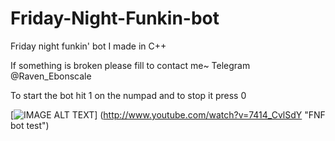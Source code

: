 # Friday-Night-Funkin-bot
Friday night funkin' bot I made in C++

If something is broken please fill to contact me~ 
Telegram @Raven_Ebonscale


To start the bot hit 1 on the numpad and to stop it press 0



[![IMAGE ALT TEXT](http://img.youtube.com/vi/7414_CvlSdY/0.jpg)]
(http://www.youtube.com/watch?v=7414_CvlSdY "FNF bot test")
